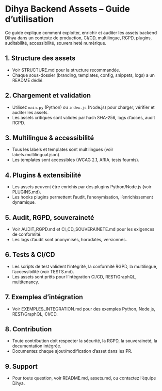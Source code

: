 # Dihya Backend Assets – Guide d’utilisation

Ce guide explique comment exploiter, enrichir et auditer les assets backend Dihya dans un contexte de production, CI/CD, multilingue, RGPD, plugins, auditabilité, accessibilité, souveraineté numérique.

## 1. Structure des assets
- Voir STRUCTURE.md pour la structure recommandée.
- Chaque sous-dossier (branding, templates, config, snippets, logs) a un README dédié.

## 2. Chargement et validation
- Utilisez `main.py` (Python) ou `index.js` (Node.js) pour charger, vérifier et auditer les assets.
- Les assets critiques sont validés par hash SHA-256, logs d’accès, audit RGPD.

## 3. Multilingue & accessibilité
- Tous les labels et templates sont multilingues (voir labels.multilingual.json).
- Les templates sont accessibles (WCAG 2.1, ARIA, tests fournis).

## 4. Plugins & extensibilité
- Les assets peuvent être enrichis par des plugins Python/Node.js (voir PLUGINS.md).
- Les hooks plugins permettent l’audit, l’anonymisation, l’enrichissement dynamique.

## 5. Audit, RGPD, souveraineté
- Voir AUDIT_RGPD.md et CI_CD_SOUVERAINETE.md pour les exigences de conformité.
- Les logs d’audit sont anonymisés, horodatés, versionnés.

## 6. Tests & CI/CD
- Les scripts de test valident l’intégrité, la conformité RGPD, la multilingue, l’accessibilité (voir TESTS.md).
- Les assets sont prêts pour l’intégration CI/CD, REST/GraphQL, multitenancy.

## 7. Exemples d’intégration
- Voir EXEMPLES_INTEGRATION.md pour des exemples Python, Node.js, REST/GraphQL, CI/CD.

## 8. Contribution
- Toute contribution doit respecter la sécurité, la RGPD, la souveraineté, la documentation intégrée.
- Documentez chaque ajout/modification d’asset dans les PR.

## 9. Support
- Pour toute question, voir README.md, assets.md, ou contactez l’équipe Dihya.
